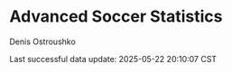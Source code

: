 # Advanced Soccer Statistics
Denis Ostroushko

<!-- gfm -->

Last successful data update: 2025-05-22 20:10:07 CST
